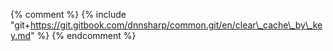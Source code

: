 {% comment %} {% include "git+https://git.gitbook.com/dnnsharp/common.git/en/clear\_cache\_by\_key.md" %} {% endcomment %}


